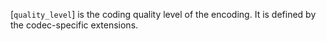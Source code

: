 [`quality_level`] is the coding quality level of the encoding.
It is defined by the codec-specific extensions.